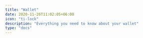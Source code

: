 ```yaml
---
title: "Wallet"
date: 2020-11-26T11:02:05+06:00
icon: "ti-lock"
description: "Everything you need to know about your wallet"
type: "docs"
---
```

